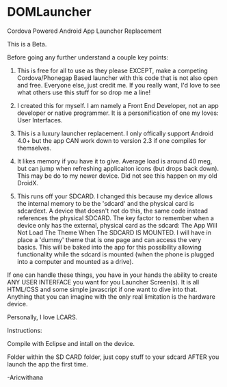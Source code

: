 DOMLauncher
===========

Cordova Powered Android App Launcher Replacement

This is a Beta.  

Before going any further understand a couple key points:

1.  This is free for all to use as they please EXCEPT, make a competing Cordova/Phonegap Based launcher with this code that is not also open and free.  Everyone else, just credit me.  If you really want, I'd love to see what others use this stuff for so drop me a line!

2.  I created this for myself.  I am namely a Front End Developer, not an app developer or native programmer.  It is a personification of one my loves:  User Interfaces.  

3.  This is a luxury launcher replacement.  I only offically support Android 4.0+ but the app CAN work down to version 2.3 if one compiles for themselves.

4.  It likes memory if you have it to give.  Average load is around 40 meg, but can jump when refreshing applicaiton icons (but drops back down).  This may be do to my newer device.  Did not see this happen on my old DroidX.

5.  This runs off your SDCARD. I changed this because my device allows the internal memory to be the 'sdcard' and the physical card is sdcardext.  A device that doesn't not do this, the same code instead references the physical SDCARD.  The key factor to remember when a device only has the external, physical card as the sdcard:  The App Will Not Load The Theme When The SDCARD IS MOUNTED.  I will have in place a 'dummy' theme that is one page and can access the very basics. This will be baked into the app for this possibility allowing functionality while the sdcard is mounted (when the phone is plugged into a computer and mounted as a drive).


If one can handle these things, you have in your hands the ability to create ANY USER INTERFACE you want for you Launcher Screen(s).  It is all HTML/CSS and some simple javascript if one want to dive into that.  Anything that you can imagine with the only real limitation is the hardware device.  

Personally, I love LCARS.

Instructions:

Compile with Eclipse and intall on the device.

Folder within the SD CARD folder, just copy stuff to your sdcard AFTER you launch the app the first time. 


-Aricwithana
